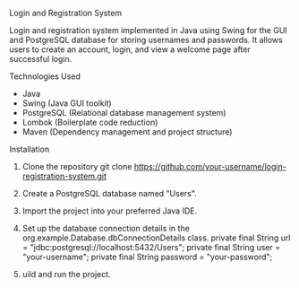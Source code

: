 Login and Registration System

Login and registration system implemented in Java using Swing for the GUI and PostgreSQL database for storing usernames and passwords. 
It allows users to create an account, login, and view a welcome page after successful login.

Technologies Used
- Java
- Swing (Java GUI toolkit)
- PostgreSQL (Relational database management system)
- Lombok (Boilerplate code reduction)
- Maven (Dependency management and project structure)

Installation
1. Clone the repository
git clone https://github.com/your-username/login-registration-system.git

2. Create a PostgreSQL database named "Users".

3. Import the project into your preferred Java IDE.

4. Set up the database connection details in the org.example.Database.dbConnectionDetails class.
private final String url = "jdbc:postgresql://localhost:5432/Users";
 private final String user = "your-username";
 private final String password = "your-password";

6. uild and run the project.
